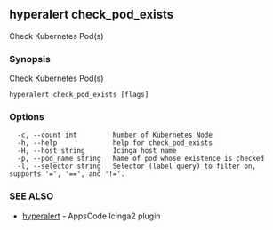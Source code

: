 ## hyperalert check_pod_exists

Check Kubernetes Pod(s)

### Synopsis


Check Kubernetes Pod(s)

```
hyperalert check_pod_exists [flags]
```

### Options

```
  -c, --count int         Number of Kubernetes Node
  -h, --help              help for check_pod_exists
  -H, --host string       Icinga host name
  -p, --pod_name string   Name of pod whose existence is checked
  -l, --selector string   Selector (label query) to filter on, supports '=', '==', and '!='.
```

### SEE ALSO
* [hyperalert](hyperalert.md)	 - AppsCode Icinga2 plugin


